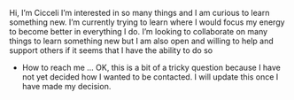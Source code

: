 Hi, I’m Cicceli
I’m interested in so many things and I am curious to learn something new.
I’m currently trying to learn where I would focus my energy to become better in everything I do.
I’m looking to collaborate on many things to learn something new but I am also open and willing to help and support others if it seems that I have the ability to do so 
- How to reach me ... OK, this is a bit of a tricky question because I have not yet decided how I wanted to be contacted. I will update this once I have made my decision.

<!---
Cicceli/Cicceli is a ✨ special ✨ repository because its `README.md` (this file) appears on your GitHub profile.
You can click the Preview link to take a look at your changes.
--->
